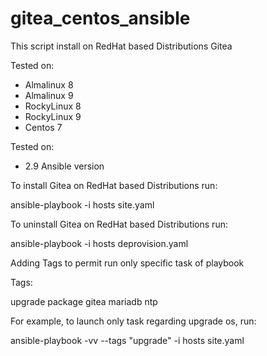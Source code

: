 # gitea_centos_ansible


This script install on RedHat based Distributions Gitea

Tested on:

- Almalinux 8
- Almalinux 9
- RockyLinux 8
- RockyLinux 9
- Centos 7

Tested on:

- 2.9 Ansible version


To install Gitea on RedHat based Distributions run:

ansible-playbook -i hosts site.yaml

To uninstall Gitea on RedHat based Distributions run:

ansible-playbook -i hosts deprovision.yaml

Adding Tags to permit run only specific task of playbook

Tags:

upgrade
package
gitea
mariadb
ntp

For example, to launch only task regarding upgrade os, run:
 
ansible-playbook -vv --tags "upgrade" -i hosts site.yaml
